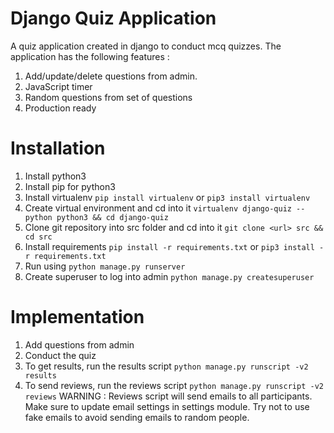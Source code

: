 # Django Quiz Application
A quiz application created in django to conduct mcq quizzes. The application has the following features : 
1) Add/update/delete questions from admin.
2) JavaScript timer
3) Random questions from set of questions
4) Production ready

# Installation
1) Install python3
2) Install pip for python3
3) Install virtualenv
  `pip install virtualenv` or `pip3 install virtualenv`
4) Create virtual environment and cd into it
  `virtualenv django-quiz --python python3 && cd django-quiz`
5) Clone git repository into src folder and cd into it `git clone <url> src && cd src`
6) Install requirements `pip install -r requirements.txt` or `pip3 install -r requirements.txt`
7) Run using `python manage.py runserver`
8) Create superuser to log into admin `python manage.py createsuperuser`

# Implementation
1) Add questions from admin
2) Conduct the quiz
3) To get results, run the results script `python manage.py runscript -v2 results`
4) To send reviews, run the reviews script `python manage.py runscript -v2 reviews`
  WARNING : Reviews script will send emails to all participants.
            Make sure to update email settings in settings module.
            Try not to use fake emails to avoid sending emails to random people.
